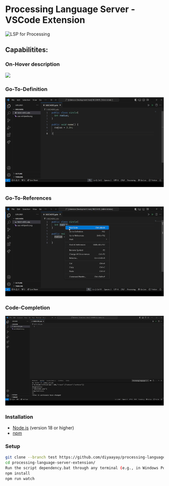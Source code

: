 # Processing Language Server - VSCode Extension

![LSP for Processing](https://img.shields.io/badge/Language%20Server-LS4P-blue?style=flat-square)
<!-- ![Port](https://img.shields.io/badge/Port%20Number-6009-green?style=flat-square)<br /> -->
<!-- [![Build Status](https://img.shields.io/github/actions/workflow/status/yourusername/ls4p/build.yml?branch=main)](https://github.com/yourusername/ls4p/actions) -->

## Capabilitites:

### On-Hover description
![](./assets/fileicons/hover.gif)

### Go-To-Definition
![](./assets/fileicons/gotoDef.gif)

### Go-To-References
![](./assets/fileicons/gotoref.gif)

### Code-Completion
![](./assets//fileicons/2024-09-16%2018-06-18.gif)
### Installation

- [Node.js](https://nodejs.org/) (version 18 or higher)
- [npm](https://www.npmjs.com/)

### Setup

```sh
git clone --branch test https://github.com/diyaayay/processing-language-server-extension.git
cd processing-language-server-extension/
Run the script dependency.bat through any terminal (e.g., in Windows Powershell, run .\dependency.bat)
npm install
npm run watch
```